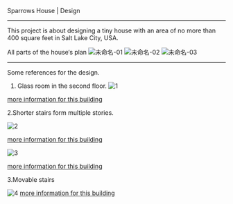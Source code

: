 Sparrows House | Design

---

This project is about designing a tiny house with an area of no more than 400 square feet in Salt Lake City, USA.

All parts of the house‘s plan
![未命名-01](https://user-images.githubusercontent.com/90524185/134817287-fb5ee69d-66e3-48c3-afee-45c67384548c.png)
![未命名-02](https://user-images.githubusercontent.com/90524185/134817290-1b6387b0-7e02-479b-aac2-c307ad6998da.png)
![未命名-03](https://user-images.githubusercontent.com/90524185/134817292-fa6dfc68-562a-4275-b193-346f29017eec.png)

---
Some references for the design.
1. Glass room in the second floor.
![1](https://images.adsttc.com/media/images/550c/cc8e/e58e/ce15/1100/0224/slideshow/tribecaloft_andrewfranzarchitect_06.jpg?1426902119)

[more information for this building](https://www.archdaily.com/611915/tribeca-loft-andrew-franz-architect?ad_medium=gallery)

2.Shorter stairs form multiple stories.

![2](https://images.adsttc.com/media/images/555a/6866/e58e/cee0/9200/003f/large_jpg/tsudanuma-10.jpg?1431988316)

[more information for this building](https://www.archdaily.com/632506/house-in-tsudanuma-fuse-atelier/555a6866e58ecee09200003f-house-in-tsudanuma-fuse-atelier-photo)

![3](https://images.adsttc.com/media/images/5017/19ec/28ba/0d23/5b00/0e3f/slideshow/stringio.jpg?1414083765)

[more information for this building](https://www.archdaily.com/193609/house-in-abiko-fuse-atelier?ad_medium=gallery)

3.Movable stairs

![4](https://images.adsttc.com/media/images/6112/7c0a/9429/e101/66b2/f2b3/slideshow/indoor-8.jpg?1628601458)
[more information for this building](https://www.archdaily.com/966510/house-half-dot-and-associates?ad_medium=gallery)
